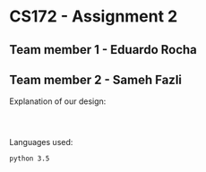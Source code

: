 # CS172 - Assignment 2 

## Team member 1 - Eduardo Rocha
## Team member 2 - Sameh Fazli

Explanation of our design:

```



```

Languages used:
```
python 3.5
```